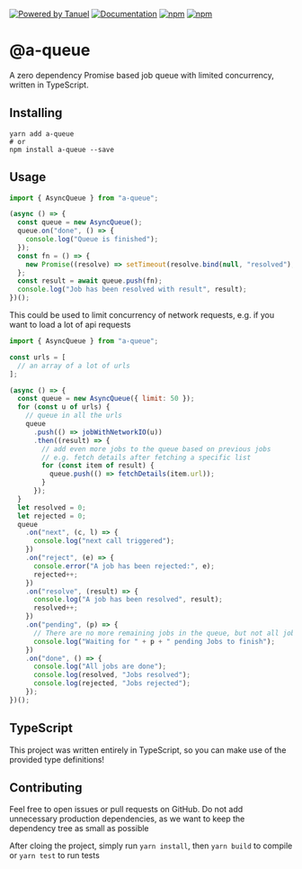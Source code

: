 [![Powered by Tanuel](https://img.shields.io/badge/Powered%20by-Tanuel-b22.svg)](https://github.com/Tanuel)
[![Documentation](https://img.shields.io/badge/-Documentation-blueviolet.svg)](https://github.com/Tanuel/async-queue#readme)
[![npm](https://img.shields.io/npm/v/a-queue.svg?logo=npm)](https://www.npmjs.com/package/a-queue)
[![npm](https://img.shields.io/npm/dt/a-queue.svg?logo=npm)](https://www.npmjs.com/package/a-queue)

# @a-queue

A zero dependency Promise based job queue with limited concurrency, written in TypeScript.

## Installing

    yarn add a-queue
    # or
    npm install a-queue --save

## Usage

```javascript
import { AsyncQueue } from "a-queue";

(async () => {
  const queue = new AsyncQueue();
  queue.on("done", () => {
    console.log("Queue is finished");
  });
  const fn = () => {
    new Promise((resolve) => setTimeout(resolve.bind(null, "resolved"), 100));
  };
  const result = await queue.push(fn);
  console.log("Job has been resolved with result", result);
})();
```

This could be used to limit concurrency of network requests, e.g. if you want to load a lot of api requests

```javascript
import { AsyncQueue } from "a-queue";

const urls = [
  // an array of a lot of urls
];

(async () => {
  const queue = new AsyncQueue({ limit: 50 });
  for (const u of urls) {
    // queue in all the urls
    queue
      .push(() => jobWithNetworkIO(u))
      .then((result) => {
        // add even more jobs to the queue based on previous jobs
        // e.g. fetch details after fetching a specific list
        for (const item of result) {
          queue.push(() => fetchDetails(item.url));
        }
      });
  }
  let resolved = 0;
  let rejected = 0;
  queue
    .on("next", (c, l) => {
      console.log("next call triggered");
    })
    .on("reject", (e) => {
      console.error("A job has been rejected:", e);
      rejected++;
    })
    .on("resolve", (result) => {
      console.log("A job has been resolved", result);
      resolved++;
    })
    .on("pending", (p) => {
      // There are no more remaining jobs in the queue, but not all jobs have been finished
      console.log("Waiting for " + p + " pending Jobs to finish");
    })
    .on("done", () => {
      console.log("All jobs are done");
      console.log(resolved, "Jobs resolved");
      console.log(rejected, "Jobs rejected");
    });
})();
```

## TypeScript

This project was written entirely in TypeScript, so you can make use of the provided type definitions!

## Contributing

Feel free to open issues or pull requests on GitHub. Do not add unnecessary production dependencies, as we want
to keep the dependency tree as small as possible

After cloing the project, simply run `yarn install`, then `yarn build` to compile or `yarn test` to run tests
